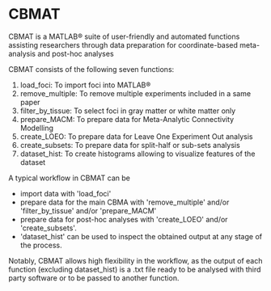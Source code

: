 # CBMAT
CBMAT is a MATLAB® suite of user-friendly and automated functions assisting researchers through data preparation for coordinate-based meta-analysis and post-hoc analyses

CBMAT consists of the following seven functions:
1)	load_foci: To import foci into MATLAB®
2)	remove_multiple: To remove multiple experiments included in a same paper
3)	filter_by_tissue: To select foci in gray matter or white matter only 
4)	prepare_MACM: To prepare data for Meta-Analytic Connectivity Modelling
5)	create_LOEO: To prepare data for Leave One Experiment Out analysis 
6)	create_subsets: To prepare data for split-half or sub-sets analysis
7)	dataset_hist: To create histograms allowing to visualize features of the dataset

A typical workflow in CBMAT can be 

- import data with 'load_foci' 
- prepare data for the main CBMA with 'remove_multiple' and/or 'filter_by_tissue' and/or 'prepare_MACM' 
- prepare data for post-hoc analyses with 'create_LOEO' and/or 'create_subsets'. 
- 'dataset_hist' can be used to inspect the obtained output at any stage of the process. 

Notably, CBMAT allows high flexibility in the workflow, as the output of each function (excluding dataset_hist) is a .txt file ready to be analysed with third party software or to be passed to another function.

